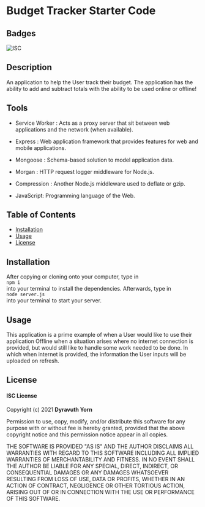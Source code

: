 # Budget Tracker Starter Code

## Badges

![ISC](https://img.shields.io/badge/license-ISC-success)

## Description

An application to help the User track their budget. The application has the ability to add and subtract totals with the ability to be used online or offline!

## Tools

- Service Worker : Acts as a proxy server that sit between web applications and the network (when available).

- Express : Web application framework that provides features for web and mobile applications.

- Mongoose : Schema-based solution to model application data.

- Morgan : HTTP request logger middleware for Node.js.

- Compression : Another Node.js middleware used to deflate or gzip.

- JavaScript: Programming language of the Web.

## Table of Contents

- [Installation](#installation)
- [Usage](#usage)
- [License](#license)

## Installation

After copying or cloning onto your computer, type in<br>
`npm i` <br>
into your terminal to install the dependencies.
Afterwards, type in<br>
`node server.js` <br>
into your terminal to start your server.

## Usage

This application is a prime example of when a User would like to use their application Offline when a situation arises where no internet connection is provided, but would still like to handle some work needed to be done. In which when internet is provided, the information the User inputs will be uploaded on refresh.

## License

#### ISC License

Copyright (c) 2021 <strong>Dyravuth Yorn</strong>

Permission to use, copy, modify, and/or distribute this software for any purpose with or without fee is hereby granted, provided that the above copyright notice and this permission notice appear in all copies.

THE SOFTWARE IS PROVIDED "AS IS" AND THE AUTHOR DISCLAIMS ALL WARRANTIES WITH REGARD TO THIS SOFTWARE INCLUDING ALL IMPLIED WARRANTIES OF MERCHANTABILITY AND FITNESS. IN NO EVENT SHALL THE AUTHOR BE LIABLE FOR ANY SPECIAL, DIRECT, INDIRECT, OR CONSEQUENTIAL DAMAGES OR ANY DAMAGES WHATSOEVER RESULTING FROM LOSS OF USE, DATA OR PROFITS, WHETHER IN AN ACTION OF CONTRACT, NEGLIGENCE OR OTHER TORTIOUS ACTION, ARISING OUT OF OR IN CONNECTION WITH THE USE OR PERFORMANCE OF THIS SOFTWARE.

